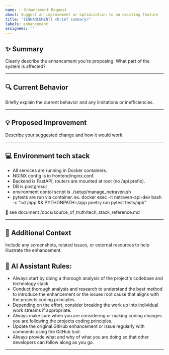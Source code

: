 ```yaml
---
name: ✨ Enhancement Request
about: Suggest an improvement or optimization to an existing feature
title: "[ENHANCEMENT] <brief summary>"
labels: enhancement
assignees: ''
---
```


## ✨ Summary

Clearly describe the enhancement you're proposing. What part of the system is affected?

---

## 🔍 Current Behavior

Briefly explain the current behavior and any limitations or inefficiencies.

---

## 💡 Proposed Improvement

Describe your suggested change and how it would work.

---

## 💻 Environment tech stack

- All services are running in Docker containers.
- NGINX config is in frontend/nginx.conf.
- Backend is FastAPI, routers are mounted at root (no /api prefix).
- DB is postgresql
- environment contol script is ./setup/manage_netraven.sh
- pytests are run via container. ex. docker exec -it netraven-api-dev bash -c "cd /app && PYTHONPATH=/app poetry run pytest tests/api/"

📝 see document /docs/source_of_truth/tech_stack_reference.md

---


## 📎 Additional Context

Include any screenshots, related issues, or external resources to help illustrate the enhancement.

## 🤖 AI Assistant Rules:

- Always start by doing a thorough analysis of the project's codebase and technology stack
- Conduct thorough analysis and research to understand the best method to introduce the enhancement or the issues root cause that aligns with the projects coding principles.
- Depending on the effort, consider breaking the work up into individual work streams if appropriate.
- Always make sure when you are considering or making coding changes you are following the projects coding principles.
- Update the original GitHub enhancement or issue regularly with comments using the GitHub tool.
- Always provide what and why of what you are doing so that other developers can follow along as you go.

---